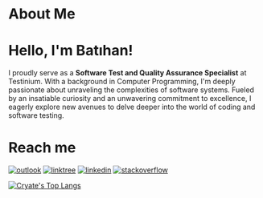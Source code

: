 # About Me
<h1>Hello, I'm Batıhan!</h1>
I proudly serve as a <strong>Software Test and Quality Assurance Specialist</strong> at Testinium. With a background in Computer Programming, I'm deeply passionate about unraveling the complexities of software systems. Fueled by an insatiable curiosity and an unwavering commitment to excellence, I eagerly explore new avenues to delve deeper into the world of coding and software testing.

# Reach me                                                                
[![outlook](https://img.shields.io/badge/Microsoft_Outlook-0078D4?style=for-the-badge&logo=microsoft-outlook&logoColor=white)][1]
[![linktree](https://img.shields.io/badge/linktree-39E09B?style=for-the-badge&logo=linktree&logoColor=white)][2]
[![linkedin](https://img.shields.io/badge/LinkedIn-0077B5?style=for-the-badge&logo=linkedin&logoColor=white)][3]
[![stackoverflow](https://img.shields.io/badge/Stack_Overflow-FE7A16?style=for-the-badge&logo=stack-overflow&logoColor=white)][4]

[1]: mailto:bathankota@hotmail.com
[2]: https://linktr.ee/cryate
[3]: https://linkedin.com/in/cryate
[4]: https://stackoverflow.com/users/20669644/cryate

[![Cryate's Top Langs](https://github-readme-stats.vercel.app/api/top-langs/?username=batihankota&size_weight=0.5&count_weight=0.5&theme=highcontrast)](https://github.com/anuraghazra/github-readme-stats)
